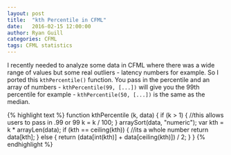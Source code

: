 ```yaml
---
layout: post
title:  "kth Percentile in CFML"
date:   2016-02-15 12:00:00
author: Ryan Guill
categories: CFML
tags: CFML statistics
---
```


I recently needed to analyze some data in CFML where there was a wide range of values but some real outliers - latency numbers for example.  So I ported this `kthPercentile()` function.  You pass in the percentile and an array of numbers - `kthPercentile(99, [...])` will give you the 99th percentile for example - `kthPercentile(50, [...])` is the same as the median.

{% highlight text %}
<cfscript>
	function kthPercentile (k, data) {
		if (k > 1) { //this allows users to pass in .99 or 99
			k = k / 100;
		}
		arraySort(data, "numeric");
		var kth = k * arrayLen(data);
		if (kth == ceiling(kth)) { //its a whole number
			return data[kth];
		} else {
			return (data[int(kth)] + data[ceiling(kth)]) / 2;
		}
	}
</cfscript>
{% endhighlight %}
